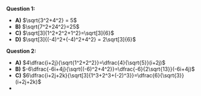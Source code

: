 **Question 1:**
- **A)** $\sqrt{3^2+4^2} = 5$
- **B)** $\sqrt{7^2+24^2}=25$
- **C)** $\sqrt[3]{1^2+2^2+1^2}=\sqrt[3]{6}$
- **D)** $\sqrt[3]{(-4)^2+(-4)^2+4^2} = 2\sqrt[3]{6}$

**Question 2:**
- **A)** $4\dfrac{i+2j}{\sqrt{1^2+2^2}}=\dfrac{4}{\sqrt{5}}(i+2j)$
- **B)** $-6\dfrac{-6i+4j}{\sqrt{(-6)^2+4^2}}=\dfrac{-6}{2\sqrt{13}}(-6i+4j)$
- **C)** $6\dfrac{i+2j+2k}{\sqrt[3]{1^3+2^3+(-2)^3}}=\dfrac{6}{\sqrt{3}}(i+2j+2k)$
- 